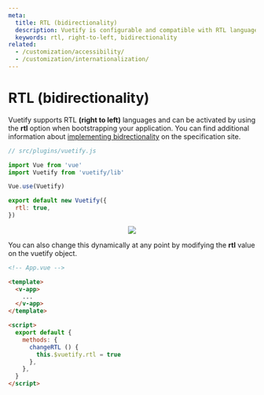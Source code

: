 ```yaml
---
meta:
  title: RTL (bidirectionality)
  description: Vuetify is configurable and compatible with RTL languages.
  keywords: rtl, right-to-left, bidirectionality
related:
  - /customization/accessibility/
  - /customization/internationalization/
---
```


# RTL (bidirectionality)

Vuetify supports RTL **(right to left)** languages and can be activated by using the **rtl** option when bootstrapping your application. You can find additional information about [implementing bidrectionality](https://material.io/design/usability/bidirectionality.html) on the specification site.

<entry-ad />

```js
// src/plugins/vuetify.js

import Vue from 'vue'
import Vuetify from 'vuetify/lib'

Vue.use(Vuetify)

export default new Vuetify({
  rtl: true,
})
```
<p align="center"> 
<img src="https://cdn.vuetifyjs.com/images/accessibility/rtl.png">
</p>

You can also change this dynamically at any point by modifying the **rtl** value on the vuetify object.

```html
<!-- App.vue -->

<template>
  <v-app>
    ...
  </v-app>
</template>

<script>
  export default {
    methods: {
      changeRTL () {
        this.$vuetify.rtl = true
      },
    },
  }
</script>
```

<backmatter />
